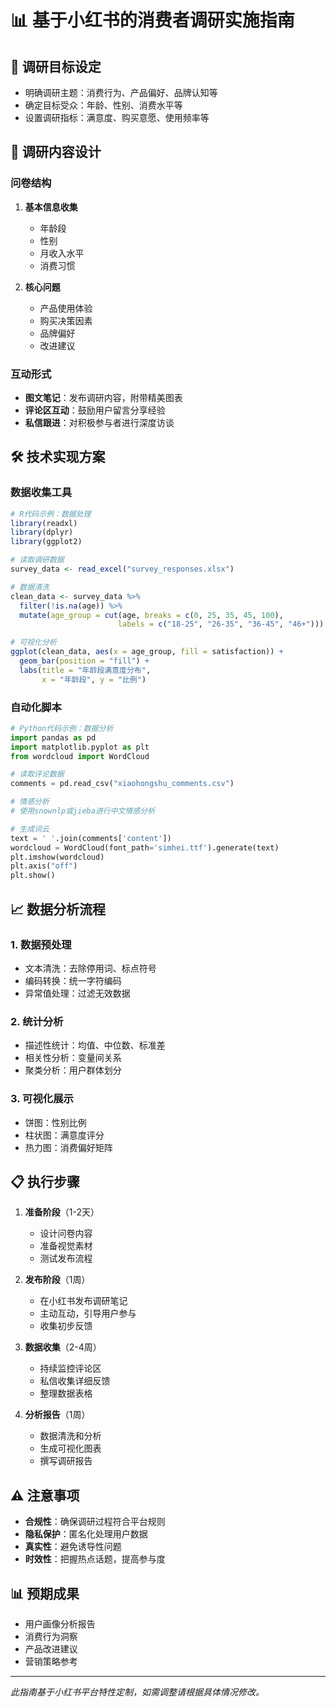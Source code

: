 # 📊 基于小红书的消费者调研实施指南

## 🎯 调研目标设定
- 明确调研主题：消费行为、产品偏好、品牌认知等
- 确定目标受众：年龄、性别、消费水平等
- 设置调研指标：满意度、购买意愿、使用频率等

## 📝 调研内容设计

### 问卷结构
1. **基本信息收集**
   - 年龄段
   - 性别
   - 月收入水平
   - 消费习惯

2. **核心问题**
   - 产品使用体验
   - 购买决策因素
   - 品牌偏好
   - 改进建议

### 互动形式
- **图文笔记**：发布调研内容，附带精美图表
- **评论区互动**：鼓励用户留言分享经验
- **私信跟进**：对积极参与者进行深度访谈

## 🛠️ 技术实现方案

### 数据收集工具
```r
# R代码示例：数据处理
library(readxl)
library(dplyr)
library(ggplot2)

# 读取调研数据
survey_data <- read_excel("survey_responses.xlsx")

# 数据清洗
clean_data <- survey_data %>%
  filter(!is.na(age)) %>%
  mutate(age_group = cut(age, breaks = c(0, 25, 35, 45, 100), 
                        labels = c("18-25", "26-35", "36-45", "46+")))

# 可视化分析
ggplot(clean_data, aes(x = age_group, fill = satisfaction)) +
  geom_bar(position = "fill") +
  labs(title = "年龄段满意度分布",
       x = "年龄段", y = "比例")
```

### 自动化脚本
```python
# Python代码示例：数据分析
import pandas as pd
import matplotlib.pyplot as plt
from wordcloud import WordCloud

# 读取评论数据
comments = pd.read_csv("xiaohongshu_comments.csv")

# 情感分析
# 使用snownlp或jieba进行中文情感分析

# 生成词云
text = ' '.join(comments['content'])
wordcloud = WordCloud(font_path='simhei.ttf').generate(text)
plt.imshow(wordcloud)
plt.axis("off")
plt.show()
```

## 📈 数据分析流程

### 1. 数据预处理
- 文本清洗：去除停用词、标点符号
- 编码转换：统一字符编码
- 异常值处理：过滤无效数据

### 2. 统计分析
- 描述性统计：均值、中位数、标准差
- 相关性分析：变量间关系
- 聚类分析：用户群体划分

### 3. 可视化展示
- 饼图：性别比例
- 柱状图：满意度评分
- 热力图：消费偏好矩阵

## 📋 执行步骤

1. **准备阶段**（1-2天）
   - 设计问卷内容
   - 准备视觉素材
   - 测试发布流程

2. **发布阶段**（1周）
   - 在小红书发布调研笔记
   - 主动互动，引导用户参与
   - 收集初步反馈

3. **数据收集**（2-4周）
   - 持续监控评论区
   - 私信收集详细反馈
   - 整理数据表格

4. **分析报告**（1周）
   - 数据清洗和分析
   - 生成可视化图表
   - 撰写调研报告

## ⚠️ 注意事项

- **合规性**：确保调研过程符合平台规则
- **隐私保护**：匿名化处理用户数据
- **真实性**：避免诱导性问题
- **时效性**：把握热点话题，提高参与度

## 📊 预期成果

- 用户画像分析报告
- 消费行为洞察
- 产品改进建议
- 营销策略参考

---

*此指南基于小红书平台特性定制，如需调整请根据具体情况修改。*